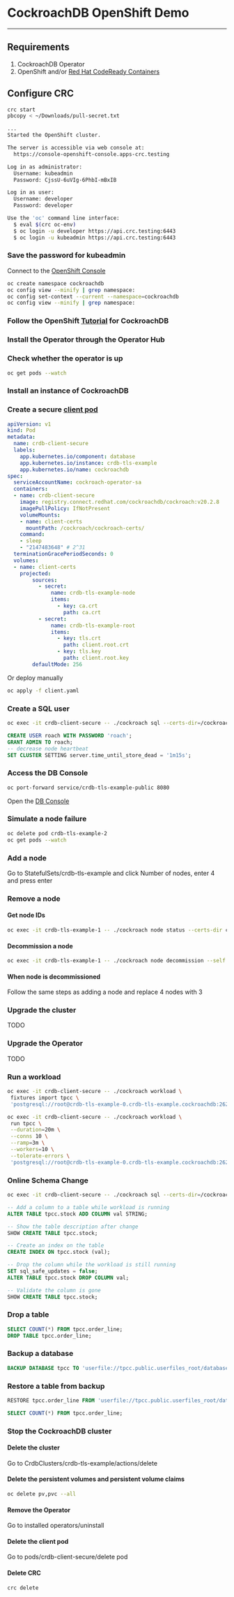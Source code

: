 # CockroachDB OpenShift Demo

---

## Requirements

1. CockroachDB Operator
2. OpenShift and/or [Red Hat CodeReady Containers](https://developers.redhat.com/products/codeready-containers/overview)

## Configure CRC

```bash
crc start
pbcopy < ~/Downloads/pull-secret.txt
```

```bash
...
Started the OpenShift cluster.

The server is accessible via web console at:
  https://console-openshift-console.apps-crc.testing

Log in as administrator:
  Username: kubeadmin
  Password: CjssU-6uVIg-6PhbI-mBxIB

Log in as user:
  Username: developer
  Password: developer

Use the 'oc' command line interface:
  $ eval $(crc oc-env)
  $ oc login -u developer https://api.crc.testing:6443
  $ oc login -u kubeadmin https://api.crc.testing:6443
```

### Save the password for kubeadmin

Connect to the [OpenShift Console](https://oauth-openshift.apps-crc.testing/)

```bash
oc create namespace cockroachdb
oc config view --minify | grep namespace:
oc config set-context --current --namespace=cockroachdb
oc config view --minify | grep namespace:
```

### Follow the OpenShift [Tutorial](https://www.cockroachlabs.com/docs/v21.1/deploy-cockroachdb-with-kubernetes-openshift.html) for CockroachDB

### Install the Operator through the Operator Hub

### Check whether the operator is up

```bash
oc get pods --watch
```

### Install an instance of CockroachDB

### Create a secure [client pod](https://www.cockroachlabs.com/docs/v21.1/deploy-cockroachdb-with-kubernetes-openshift.html#step-4-create-a-secure-client-pod)

```yaml
apiVersion: v1
kind: Pod
metadata:
  name: crdb-client-secure
  labels:
    app.kubernetes.io/component: database
    app.kubernetes.io/instance: crdb-tls-example
    app.kubernetes.io/name: cockroachdb
spec:
  serviceAccountName: cockroach-operator-sa
  containers:
  - name: crdb-client-secure
    image: registry.connect.redhat.com/cockroachdb/cockroach:v20.2.8
    imagePullPolicy: IfNotPresent
    volumeMounts:
    - name: client-certs
      mountPath: /cockroach/cockroach-certs/
    command:
    - sleep
    - "2147483648" # 2^31
  terminationGracePeriodSeconds: 0
  volumes:
  - name: client-certs
    projected:
        sources:
          - secret:
              name: crdb-tls-example-node
              items:
                - key: ca.crt
                  path: ca.crt
          - secret:
              name: crdb-tls-example-root
              items:
                - key: tls.crt
                  path: client.root.crt
                - key: tls.key
                  path: client.root.key
        defaultMode: 256
```

Or deploy manually

```bash
oc apply -f client.yaml
```

### Create a SQL user

```bash
oc exec -it crdb-client-secure -- ./cockroach sql --certs-dir=/cockroach/cockroach-certs/ --host=crdb-tls-example-public
```

```sql
CREATE USER roach WITH PASSWORD 'roach';
GRANT ADMIN TO roach;
-- decrease node heartbeat
SET CLUSTER SETTING server.time_until_store_dead = '1m15s';
```

### Access the DB Console

```bash
oc port-forward service/crdb-tls-example-public 8080
```

Open the [DB Console](http://localhost:8080)

### Simulate a node failure

```bash
oc delete pod crdb-tls-example-2
oc get pods --watch
```

### Add a node

Go to StatefulSets/crdb-tls-example and click Number of nodes, enter 4 and press enter

### Remove a node

#### Get node IDs

```bash
oc exec -it crdb-tls-example-1 -- ./cockroach node status --certs-dir cockroach-certs
```

#### Decommission a node

```bash
oc exec -it crdb-tls-example-1 -- ./cockroach node decommission --self --certs-dir cockroach-certs --host=crdb-tls-example-3.crdb-tls-example.cockroachdb:26258
```

#### When node is decommissioned

Follow the same steps as adding a node and replace 4 nodes with 3

### Upgrade the cluster

TODO

### Upgrade the Operator

TODO

### Run a workload

```bash
oc exec -it crdb-client-secure -- ./cockroach workload \
 fixtures import tpcc \
 'postgresql://root@crdb-tls-example-0.crdb-tls-example.cockroachdb:26257?sslcert=%2Fcockroach%2Fcockroach-certs%2Fclient.root.crt&sslkey=%2Fcockroach%2Fcockroach-certs%2Fclient.root.key&sslmode=verify-full&sslrootcert=%2Fcockroach%2Fcockroach-certs%2Fca.crt'
```

```bash
oc exec -it crdb-client-secure -- ./cockroach workload \
 run tpcc \
 --duration=20m \
 --conns 10 \
 --ramp=3m \
 --workers=10 \
 --tolerate-errors \
 'postgresql://root@crdb-tls-example-0.crdb-tls-example.cockroachdb:26257?sslcert=%2Fcockroach%2Fcockroach-certs%2Fclient.root.crt&sslkey=%2Fcockroach%2Fcockroach-certs%2Fclient.root.key&sslmode=verify-full&sslrootcert=%2Fcockroach%2Fcockroach-certs%2Fca.crt'
 ```

### Online Schema Change

```bash
oc exec -it crdb-client-secure -- ./cockroach sql --certs-dir=/cockroach/cockroach-certs/ --host=crdb-tls-example-public
```

```sql
-- Add a column to a table while workload is running
ALTER TABLE tpcc.stock ADD COLUMN val STRING;

-- Show the table description after change
SHOW CREATE TABLE tpcc.stock;

-- Create an index on the table
CREATE INDEX ON tpcc.stock (val);

-- Drop the column while the workload is still running
SET sql_safe_updates = false;
ALTER TABLE tpcc.stock DROP COLUMN val;

-- Validate the column is gone
SHOW CREATE TABLE tpcc.stock;
```

### Drop a table

```sql
SELECT COUNT(*) FROM tpcc.order_line;
DROP TABLE tpcc.order_line;
```

### Backup a database

```sql
BACKUP DATABASE tpcc TO 'userfile://tpcc.public.userfiles_root/database-tpcc' AS OF SYSTEM TIME '-1m';
```

### Restore a table from backup

```sql
RESTORE tpcc.order_line FROM 'userfile://tpcc.public.userfiles_root/database-tpcc' WITH skip_missing_foreign_keys;

SELECT COUNT(*) FROM tpcc.order_line;
```

### Stop the CockroachDB cluster

#### Delete the cluster

Go to CrdbClusters/crdb-tls-example/actions/delete

#### Delete the persistent volumes and persistent volume claims

```bash
oc delete pv,pvc --all
```

#### Remove the Operator

Go to installed operators/uninstall

#### Delete the client pod

Go to pods/crdb-client-secure/delete pod

#### Delete CRC

```bash
crc delete
```
